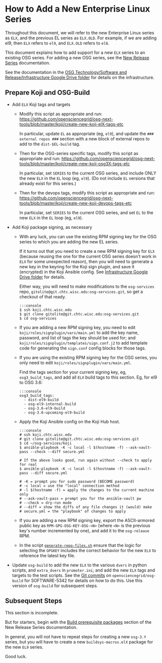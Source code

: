 How to Add a New Enterprise Linux Series
========================================

Throughout this document, we will refer to the new Enterprise Linux series as
`ELX`, and the previous EL series as `ELX.OLD`.
For example, if we are adding el9, then `ELX` refers to `el9`, and `ELX.OLD`
refers to `el8`.

This document explains how to add support for a new `ELX` series to an existing
OSG series.
For adding a new OSG series, see the [New Release Series](new-release-series.md) documentation.

See the documentation in the [OSG Technology/Software and Release/Infrastructure Google Drive folder][google-drive]
 for details on the infrastructure.


Prepare Koji and OSG-Build
--------------------------

-   Add `ELX` Koji tags and targets

    -   Modify this script as appropriate and run:
        <https://github.com/opensciencegrid/osg-next-tools/blob/master/koji/create-new-koji-elX-tags-etc>

        In particular, update `EL` as appropriate (eg, `el9`), and update the
        `### external repos ###` section with a new block of external repos
        to add to the `dist-$EL-build` tag.

    -   Then for the OSG-series specific tags, modify this script as
        appropriate and run:
        <https://github.com/opensciencegrid/osg-next-tools/blob/master/koji/create-new-koji-osg3X-tags-etc>

        In particular, set `SERIES` to the current OSG series, and include ONLY
        the new `ELX` in the `EL` loop (eg, `el9`).
        (Do not include `EL` versions that already exist for this series.)

    -   Then for the devops tags, modify this script as appropriate and run:
        <https://github.com/opensciencegrid/osg-next-tools/blob/master/koji/create-new-koji-devops-tags-etc>

        In particular, set `SERIES` to the current OSG series, and set `EL` to
        the new `ELX` in the `EL` loop (eg, `el9`).

-   Add Koji package signing, as necessary

    -   With any luck, you can use the existing RPM signing key for the OSG
        series to which you are adding the new EL series.

        If it turns out that you need to create a new RPM signing key for `ELX`
        (because reusing the one for the current OSG series doesn't work in
        `ELX` for some unexpected reason), then you will need to generate a new
        key in the keyring for the Koji sign plugin, and save it (encrypted) in
        the Koji Ansible config.
        See [Infrastructure Google Drive folder][google-drive] for details.

        Either way, you will need to make modifications to the `osg-services`
        repo, `gitolite@git.chtc.wisc.edu:osg-services.git`, so get a checkout
        of that ready.

            :::console
            $ ssh koji.chtc.wisc.edu
            $ git clone gitolite@git.chtc.wisc.edu:osg-services.git
            $ cd osg-services

    -   If you are adding a new RPM signing key, you need to edit
        `koji/roles/signplugin/vars/main.yml` to add the key name, password,
        and list of tags the key should be used for; and
        `koji/roles/signplugin/templates/sign.conf.j2` to add template code for
        generating the `sign.conf` config blocks for those tags.

    -   If you are using the existing RPM signing key for the OSG series, you
        only need to edit `koji/roles/signplugin/vars/main.yml`.

        Find the tags section for your current signing key, eg,
        `osg3_build_tags`, and add all `ELX` build tags to this section.
         Eg, for el9 to OSG 3.6:

            :::console
            osg3_build_tags:
              - dist-el9-build
              - osg-el9-internal-build
              - osg-3.6-el9-build
              - osg-3.6-upcoming-el9-build

    -   Apply the Koji Ansible config on the Koji Hub host.

            :::console
            # ssh koji.chtc.wisc.edu
            # git clone gitolite@git.chtc.wisc.edu:osg-services.git
            $ cd ~/osg-services/koji
            $ ansible-playbook -K -c local -l $(hostname -f) --ask-vault-pass --check --diff secure.yml

            # If the above looks good, run again without --check to apply for real
            $ ansible-playbook -K -c local -l $(hostname -f) --ask-vault-pass --diff secure.yml

            # -K = prompt you for sudo password (BECOME password)
            # -c local = use the "local" connection method
            # -l $(hostname -f) = apply the changes to the current machine only
            # --ask-vault-pass = prompt you for the ansible-vault pw
            # --check = dry-run mode
            # --diff = show the diffs of any file changes it (would) make
            # secure.yml = the "playbook" of changes to apply

    -   If you are adding a new RPM signing key, export the ASCII-armored
        public key as `RPM-GPG-OSG-KEY-OSG-<N>` (where `<N>` is the previous
        key's number incremented by one), and add it to the `osg-release` RPM.

    -   In the script
        [`generate-repo-files.sh`](https://github.com/opensciencegrid/Software-Redhat/blob/osg-3.6/osg-release/osg/generate-repo-files.sh)
        ensure that the logic for selecting the `GPGKEY` includes the correct
        behavior for the new `ELX` to reference the latest key file.

-   Update `osg-build` to add the new `ELX` to the various `dvers` in python
    scripts, and `extra_dvers` in `promoter.ini`; and add the new `ELX` tags
    and targets to the test scripts.
    See the
    [Git commits](https://github.com/opensciencegrid/osg-build/pull/103/files)
    on `opensciencegrid/osg-build` for SOFTWARE-5342 for details on how to do
    this.
    Use this version of `osg-build` for subsequent steps.


Subsequent Steps
----------------

This section is incomplete.

But for starters, begin with the
[Build prerequisite packages](new-release-series.md#build-prerequisite-packages)
section of the New Release Series documentation.

In general, you will not have to repeat steps for creating a new `osg-3.Y`
series, but you will have to create a new `buildsys-macros.elX` package for
the new `EL9` series.

Good luck.

[google-drive]: <https://drive.google.com/drive/u/1/folders/1q5y81_qmnzLT2RxOGpNp5Clq2tCCirFQ>

